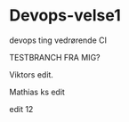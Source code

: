 # Devops-velse1
devops ting vedrørende CI


TESTBRANCH FRA MIG?

Viktors edit.

Mathias ks edit 

edit 12
